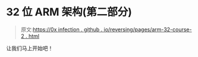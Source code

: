 # 32 位 ARM 架构(第二部分)

> 原文:[https://0x infection . github . io/reversing/pages/arm-32-course-2 . html](https://0xinfection.github.io/reversing/pages/arm-32-course-2.html)

让我们马上开始吧！